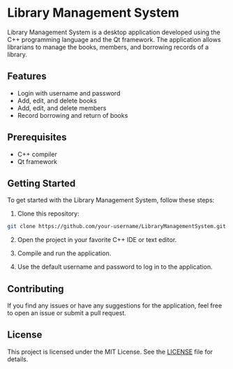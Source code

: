 
# Library Management System

Library Management System is a desktop application developed using the C++ programming language and the Qt framework. The application allows librarians to manage the books, members, and borrowing records of a library.

## Features

-   Login with username and password
-   Add, edit, and delete books
-   Add, edit, and delete members
-   Record borrowing and return of books

## Prerequisites

-   C++ compiler
-   Qt framework

## Getting Started

To get started with the Library Management System, follow these steps:

1.  Clone this repository:

```bash
git clone https://github.com/your-username/LibraryManagementSystem.git
``` 

2.  Open the project in your favorite C++ IDE or text editor.
    
3.  Compile and run the application.
    
4.  Use the default username and password to log in to the application.
    

## Contributing

If you find any issues or have any suggestions for the application, feel free to open an issue or submit a pull request.

## License

This project is licensed under the MIT License. See the [LICENSE](https://github.com/aamirali-dev/LibraryManagementSystem/blob/master/LICENCE) file for details.
